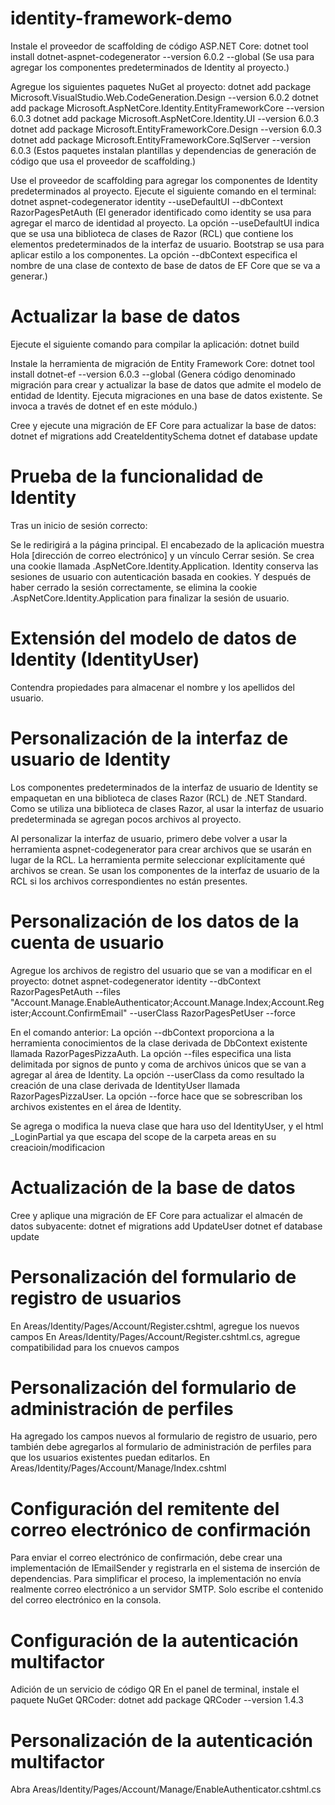 # identity-framework-demo

Instale el proveedor de scaffolding de código ASP.NET Core:
dotnet tool install dotnet-aspnet-codegenerator --version 6.0.2 --global
(Se usa para agregar los componentes predeterminados de Identity al proyecto.)

Agregue los siguientes paquetes NuGet al proyecto:
dotnet add package Microsoft.VisualStudio.Web.CodeGeneration.Design --version 6.0.2
dotnet add package Microsoft.AspNetCore.Identity.EntityFrameworkCore --version 6.0.3
dotnet add package Microsoft.AspNetCore.Identity.UI --version 6.0.3
dotnet add package Microsoft.EntityFrameworkCore.Design --version 6.0.3
dotnet add package Microsoft.EntityFrameworkCore.SqlServer --version 6.0.3
(Estos paquetes instalan plantillas y dependencias de generación de código que usa el proveedor de scaffolding.)

Use el proveedor de scaffolding para agregar los componentes de Identity predeterminados al proyecto. Ejecute el siguiente comando en el terminal:
dotnet aspnet-codegenerator identity --useDefaultUI --dbContext RazorPagesPetAuth
(El generador identificado como identity se usa para agregar el marco de identidad al proyecto.
La opción --useDefaultUI indica que se usa una biblioteca de clases de Razor (RCL) que contiene los elementos predeterminados de la interfaz de usuario. Bootstrap se usa para aplicar estilo a los componentes.
La opción --dbContext especifica el nombre de una clase de contexto de base de datos de EF Core que se va a generar.)

# Actualizar la base de datos

Ejecute el siguiente comando para compilar la aplicación:
dotnet build

Instale la herramienta de migración de Entity Framework Core:
dotnet tool install dotnet-ef --version 6.0.3 --global
(Genera código denominado migración para crear y actualizar la base de datos que admite el modelo de entidad de Identity.
Ejecuta migraciones en una base de datos existente.
Se invoca a través de dotnet ef en este módulo.)

Cree y ejecute una migración de EF Core para actualizar la base de datos:
dotnet ef migrations add CreateIdentitySchema
dotnet ef database update

# Prueba de la funcionalidad de Identity
Tras un inicio de sesión correcto:

Se le redirigirá a la página principal.
El encabezado de la aplicación muestra Hola [dirección de correo electrónico] y un vínculo Cerrar sesión.
Se crea una cookie llamada .AspNetCore.Identity.Application. Identity conserva las sesiones de usuario con autenticación basada en cookies. Y después de haber cerrado la sesión correctamente, se elimina la cookie .AspNetCore.Identity.Application para finalizar la sesión de usuario.

# Extensión del modelo de datos de Identity (IdentityUser)
Contendra propiedades para almacenar el nombre y los apellidos del usuario.

# Personalización de la interfaz de usuario de Identity
Los componentes predeterminados de la interfaz de usuario de Identity se empaquetan en una biblioteca de clases Razor (RCL) de .NET Standard. Como se utiliza una biblioteca de clases Razor, al usar la interfaz de usuario predeterminada se agregan pocos archivos al proyecto.

Al personalizar la interfaz de usuario, primero debe volver a usar la herramienta aspnet-codegenerator para crear archivos que se usarán en lugar de la RCL. La herramienta permite seleccionar explícitamente qué archivos se crean. Se usan los componentes de la interfaz de usuario de la RCL si los archivos correspondientes no están presentes.

# Personalización de los datos de la cuenta de usuario
Agregue los archivos de registro del usuario que se van a modificar en el proyecto:
dotnet aspnet-codegenerator identity --dbContext RazorPagesPetAuth --files "Account.Manage.EnableAuthenticator;Account.Manage.Index;Account.Register;Account.ConfirmEmail" --userClass RazorPagesPetUser --force

En el comando anterior:
La opción --dbContext proporciona a la herramienta conocimientos de la clase derivada de DbContext existente llamada RazorPagesPizzaAuth.
La opción --files especifica una lista delimitada por signos de punto y coma de archivos únicos que se van a agregar al área de Identity.
La opción --userClass da como resultado la creación de una clase derivada de IdentityUser llamada RazorPagesPizzaUser.
La opción --force hace que se sobrescriban los archivos existentes en el área de Identity.

Se agrega o modifica la nueva clase que hara uso del IdentityUser, y el html _LoginPartial ya que escapa del scope de la carpeta areas en su creacioin/modificacion

# Actualización de la base de datos
Cree y aplique una migración de EF Core para actualizar el almacén de datos subyacente:
dotnet ef migrations add UpdateUser
dotnet ef database update

# Personalización del formulario de registro de usuarios
En Areas/Identity/Pages/Account/Register.cshtml, agregue los nuevos campos
En Areas/Identity/Pages/Account/Register.cshtml.cs, agregue compatibilidad para los cnuevos campos

# Personalización del formulario de administración de perfiles
Ha agregado los campos nuevos al formulario de registro de usuario, pero también debe agregarlos al formulario de administración de perfiles para que los usuarios existentes puedan editarlos.
En Areas/Identity/Pages/Account/Manage/Index.cshtml

# Configuración del remitente del correo electrónico de confirmación
Para enviar el correo electrónico de confirmación, debe crear una implementación de IEmailSender y registrarla en el sistema de inserción de dependencias. Para simplificar el proceso, la implementación no envía realmente correo electrónico a un servidor SMTP. 
Solo escribe el contenido del correo electrónico en la consola.

# Configuración de la autenticación multifactor
Adición de un servicio de código QR
En el panel de terminal, instale el paquete NuGet QRCoder:
dotnet add package QRCoder --version 1.4.3

# Personalización de la autenticación multifactor
Abra Areas/Identity/Pages/Account/Manage/EnableAuthenticator.cshtml.cs




